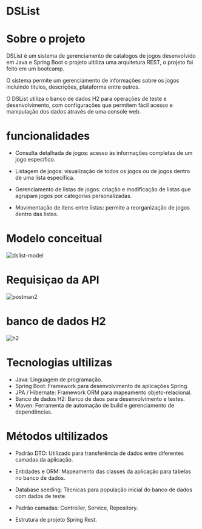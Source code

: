 
# DSList

# Sobre o projeto

DSList é um sistema de gerenciamento de catalogos de jogos desenvolvido em Java e Spring Boot o projeto ultiliza uma arquitetura REST, o projeto foi feito em um bootcamp.


O sistema permite um gerenciamento de informações sobre os jogos incluindo titulos, descrições, plataforma entre outros.

O DSList utiliza o banco de dados H2 para operações de teste e desenvolvimento, com configurações que permitem fácil acesso e manipulação dos dados através de uma console web.

##

# funcionalidades 

- Consulta detalhada de jogos: acesso às informações completas de um jogo específico.

- Listagem de jogos: visualização de todos os jogos ou de jogos dentro de uma lista específica.

- Gerenciamento de listas de jogos: criação e modificação de listas que agrupam jogos por categorias personalizadas.

- Movimentação de itens entre listas: permite a reorganização de jogos dentro das listas.



# Modelo conceitual

![dslist-model](https://github.com/user-attachments/assets/78bf3fc9-7f87-4223-b942-f4de9b4a59fb)




# Requisiçao da API


![postman2](https://github.com/user-attachments/assets/84a9d056-a609-4d47-bba9-6ff98c97752b)


# banco de dados H2


![h2](https://github.com/user-attachments/assets/cb16f6a9-4482-4704-8be8-fd6af786fd86)





# Tecnologias ultilizas

- Java: Linguagem de programação.
- Spring Boot: Framework para desenvolvimento de aplicações Spring.
- JPA / Hibernate: Framework ORM para mapeamento objeto-relacional.
- Banco de dados H2: Banco de daos para desenvolvimento e testes.
- Maven: Ferramenta de automação de build e gerenciamento de dependências.

# Métodos ultilizados 

- Padrão DTO:  Utilizado para transferência de dados entre diferentes camadas da aplicação.
 
- Entidades e ORM: Mapeamento das classes da aplicação para tabelas no banco de dados.
- Database seeding: Técnicas para população inicial do banco de dados com dados de teste.
- Padrão camadas:  Controller, Service, Repository.
- Estrutura de projeto Spring Rest. 

 





# 













